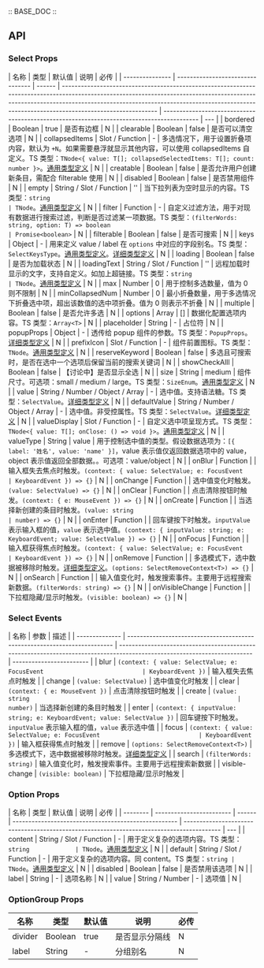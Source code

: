:: BASE_DOC ::

## API

### Select Props

| 名称            | 类型                             | 默认值 | 说明                                                                                                                                                                                                                                                                     | 必传                                                                                      |
| --------------- | -------------------------------- | ------ | ------------------------------------------------------------------------------------------------------------------------------------------------------------------------------------------------------------------------------------------------------------------------ | ----------------------------------------------------------------------------------------- | --- |
| bordered        | Boolean                          | true   | 是否有边框                                                                                                                                                                                                                                                               | N                                                                                         |
| clearable       | Boolean                          | false  | 是否可以清空选项                                                                                                                                                                                                                                                         | N                                                                                         |
| collapsedItems  | Slot / Function                  | -      | 多选情况下，用于设置折叠项内容，默认为 `+N`。如果需要悬浮就显示其他内容，可以使用 collapsedItems 自定义。TS 类型：`TNode<{ value: T[]; collapsedSelectedItems: T[]; count: number }>`。[通用类型定义](https://github.com/Tencent/tdesign-vue/blob/develop/src/common.ts) | N                                                                                         |
| creatable       | Boolean                          | false  | 是否允许用户创建新条目，需配合 filterable 使用                                                                                                                                                                                                                           | N                                                                                         |
| disabled        | Boolean                          | false  | 是否禁用组件                                                                                                                                                                                                                                                             | N                                                                                         |
| empty           | String / Slot / Function         | ''     | 当下拉列表为空时显示的内容。TS 类型：`string                                                                                                                                                                                                                             | TNode`。[通用类型定义](https://github.com/Tencent/tdesign-vue/blob/develop/src/common.ts) | N   |
| filter          | Function                         | -      | 自定义过滤方法，用于对现有数据进行搜索过滤，判断是否过滤某一项数据。TS 类型：`(filterWords: string, option: T) => boolean                                                                                                                                                | Promise<boolean>`                                                                         | N   |
| filterable      | Boolean                          | false  | 是否可搜索                                                                                                                                                                                                                                                               | N                                                                                         |
| keys            | Object                           | -      | 用来定义 value / label 在 `options` 中对应的字段别名。TS 类型：`SelectKeysType`。[通用类型定义](https://github.com/Tencent/tdesign-vue/blob/develop/src/common.ts)。[详细类型定义](https://github.com/Tencent/tdesign-vue/tree/develop/src/select/type.ts)               | N                                                                                         |
| loading         | Boolean                          | false  | 是否为加载状态                                                                                                                                                                                                                                                           | N                                                                                         |
| loadingText     | String / Slot / Function         | ''     | 远程加载时显示的文字，支持自定义。如加上超链接。TS 类型：`string                                                                                                                                                                                                         | TNode`。[通用类型定义](https://github.com/Tencent/tdesign-vue/blob/develop/src/common.ts) | N   |
| max             | Number                           | 0      | 用于控制多选数量，值为 0 则不限制                                                                                                                                                                                                                                        | N                                                                                         |
| minCollapsedNum | Number                           | 0      | 最小折叠数量，用于多选情况下折叠选中项，超出该数值的选中项折叠。值为 0 则表示不折叠                                                                                                                                                                                      | N                                                                                         |
| multiple        | Boolean                          | false  | 是否允许多选                                                                                                                                                                                                                                                             | N                                                                                         |
| options         | Array                            | []     | 数据化配置选项内容。TS 类型：`Array<T>`                                                                                                                                                                                                                                  | N                                                                                         |
| placeholder     | String                           | -      | 占位符                                                                                                                                                                                                                                                                   | N                                                                                         |
| popupProps      | Object                           | -      | 透传给 popup 组件的参数。TS 类型：`PopupProps`。[详细类型定义](https://github.com/Tencent/tdesign-vue/tree/develop/src/select/type.ts)                                                                                                                                   | N                                                                                         |
| prefixIcon      | Slot / Function                  | -      | 组件前置图标。TS 类型：`TNode`。[通用类型定义](https://github.com/Tencent/tdesign-vue/blob/develop/src/common.ts)                                                                                                                                                        | N                                                                                         |
| reserveKeyword  | Boolean                          | false  | 多选且可搜索时，是否在选中一个选项后保留当前的搜索关键词                                                                                                                                                                                                                 | N                                                                                         |
| showCheckAlll   | Boolean                          | false  | 【讨论中】是否显示全选                                                                                                                                                                                                                                                   | N                                                                                         |
| size            | String                           | medium | 组件尺寸。可选项：small / medium / large。TS 类型：`SizeEnum`。[通用类型定义](https://github.com/Tencent/tdesign-vue/blob/develop/src/common.ts)                                                                                                                         | N                                                                                         |
| value           | String / Number / Object / Array | -      | 选中值。支持语法糖。TS 类型：`SelectValue`。[详细类型定义](https://github.com/Tencent/tdesign-vue/tree/develop/src/select/type.ts)                                                                                                                                       | N                                                                                         |
| defaultValue    | String / Number / Object / Array | -      | 选中值。非受控属性。TS 类型：`SelectValue`。[详细类型定义](https://github.com/Tencent/tdesign-vue/tree/develop/src/select/type.ts)                                                                                                                                       | N                                                                                         |
| valueDisplay    | Slot / Function                  | -      | 自定义选中项呈现方式。TS 类型：`TNode<{ value: T[]; onClose: () => void }>`。[通用类型定义](https://github.com/Tencent/tdesign-vue/blob/develop/src/common.ts)                                                                                                           | N                                                                                         |
| valueType       | String                           | value  | 用于控制选中值的类型。假设数据选项为：`[{ label: '姓名', value: 'name' }]`，value 表示值仅返回数据选项中的 value， object 表示值返回全部数据。。可选项：value/object                                                                                                     | N                                                                                         |
| onBlur          | Function                         |        | 输入框失去焦点时触发。`(context: { value: SelectValue; e: FocusEvent                                                                                                                                                                                                     | KeyboardEvent }) => {}`                                                                   | N   |
| onChange        | Function                         |        | 选中值变化时触发。`(value: SelectValue) => {}`                                                                                                                                                                                                                           | N                                                                                         |
| onClear         | Function                         |        | 点击清除按钮时触发。`(context: { e: MouseEvent }) => {}`                                                                                                                                                                                                                 | N                                                                                         |
| onCreate        | Function                         |        | 当选择新创建的条目时触发。`(value: string                                                                                                                                                                                                                                | number) => {}`                                                                            | N   |
| onEnter         | Function                         |        | 回车键按下时触发。`inputValue` 表示输入框的值，`value` 表示选中值。`(context: { inputValue: string; e: KeyboardEvent; value: SelectValue }) => {}`                                                                                                                       | N                                                                                         |
| onFocus         | Function                         |        | 输入框获得焦点时触发。`(context: { value: SelectValue; e: FocusEvent                                                                                                                                                                                                     | KeyboardEvent }) => {}`                                                                   | N   |
| onRemove        | Function                         |        | 多选模式下，选中数据被移除时触发。[详细类型定义](https://github.com/Tencent/tdesign-vue/tree/develop/src/select/type.ts)。`(options: SelectRemoveContext<T>) => {}`                                                                                                      | N                                                                                         |
| onSearch        | Function                         |        | 输入值变化时，触发搜索事件。主要用于远程搜索新数据。`(filterWords: string) => {}`                                                                                                                                                                                        | N                                                                                         |
| onVisibleChange | Function                         |        | 下拉框隐藏/显示时触发。`(visible: boolean) => {}`                                                                                                                                                                                                                        | N                                                                                         |

### Select Events

| 名称           | 参数                                                                      | 描述                                                                                                                     |
| -------------- | ------------------------------------------------------------------------- | ------------------------------------------------------------------------------------------------------------------------ | ------------------------ |
| blur           | `(context: { value: SelectValue; e: FocusEvent                            | KeyboardEvent })`                                                                                                        | 输入框失去焦点时触发     |
| change         | `(value: SelectValue)`                                                    | 选中值变化时触发                                                                                                         |
| clear          | `(context: { e: MouseEvent })`                                            | 点击清除按钮时触发                                                                                                       |
| create         | `(value: string                                                           | number)`                                                                                                                 | 当选择新创建的条目时触发 |
| enter          | `(context: { inputValue: string; e: KeyboardEvent; value: SelectValue })` | 回车键按下时触发。`inputValue` 表示输入框的值，`value` 表示选中值                                                        |
| focus          | `(context: { value: SelectValue; e: FocusEvent                            | KeyboardEvent })`                                                                                                        | 输入框获得焦点时触发     |
| remove         | `(options: SelectRemoveContext<T>)`                                       | 多选模式下，选中数据被移除时触发。[详细类型定义](https://github.com/Tencent/tdesign-vue/tree/develop/src/select/type.ts) |
| search         | `(filterWords: string)`                                                   | 输入值变化时，触发搜索事件。主要用于远程搜索新数据                                                                       |
| visible-change | `(visible: boolean)`                                                      | 下拉框隐藏/显示时触发                                                                                                    |

### Option Props

| 名称     | 类型                     | 默认值 | 说明                                                 | 必传                                                                                      |
| -------- | ------------------------ | ------ | ---------------------------------------------------- | ----------------------------------------------------------------------------------------- | --- |
| content  | String / Slot / Function | -      | 用于定义复杂的选项内容。TS 类型：`string             | TNode`。[通用类型定义](https://github.com/Tencent/tdesign-vue/blob/develop/src/common.ts) | N   |
| default  | String / Slot / Function | -      | 用于定义复杂的选项内容。同 content。TS 类型：`string | TNode`。[通用类型定义](https://github.com/Tencent/tdesign-vue/blob/develop/src/common.ts) | N   |
| disabled | Boolean                  | false  | 是否禁用该选项                                       | N                                                                                         |
| label    | String                   | -      | 选项名称                                             | N                                                                                         |
| value    | String / Number          | -      | 选项值                                               | N                                                                                         |

### OptionGroup Props

| 名称    | 类型    | 默认值 | 说明           | 必传 |
| ------- | ------- | ------ | -------------- | ---- |
| divider | Boolean | true   | 是否显示分隔线 | N    |
| label   | String  | -      | 分组别名       | N    |
